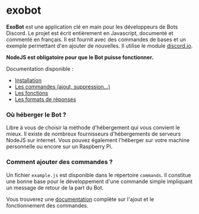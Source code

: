 # exobot
**ExoBot** est une application clé en main pour les développeurs de Bots Discord. Le projet est écrit entièrement en Javascript, documenté et commenté en français. Il est fournit avec des commandes de bases et un exemple permettant d'en ajouter de nouvelles.
Il utilise le module [discord.io](https://github.com/izy521/discord.io).

**NodeJS est obligatoire pour que le Bot puisse fonctionner.**

Documentation disponible :
 - [Installation](https://github.com/ewauq/exobot/wiki/Installation)
 - [Les commandes (ajout, suppression...)](https://github.com/ewauq/exobot/wiki/Commandes)
 - [Les fonctions](https://github.com/ewauq/exobot/wiki/Fonctions)
 - [Les formats de réponses](https://github.com/ewauq/exobot/wiki/Formats-de-r%C3%A9ponses)

### Où héberger le Bot ?

Libre à vous de choisir la méthode d'hébergement qui vous convient le mieux. Il existe de nombreux fournisseurs d'hébergements de serveurs NodeJS sur internet. Vous pouvez également l'héberger sur votre machine personnelle ou encore sur un Raspberry Pi.

### Comment ajouter des commandes ?

Un fichier `example.js` est disponible dans le répertoire `commands`. Il constitue une bonne base pour le développement d'une commande simple impliquant un message de retour de la part du Bot.

Vous trouverez une [documentation](https://github.com/ewauq/exobot/wiki/Commandes) complète sur l'ajout et le fonctionnement des commandes.
